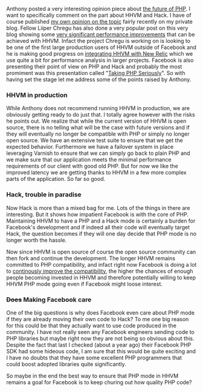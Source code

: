 Anthony posted a very interesting opinion piece about [the future of PHP](http://blog.ircmaxell.com/2014/03/an-opinion-on-future-of-php.html). I want to specifically comment on the part about HHVM and Hack. I have of course published [my own opinion on the topic](http://pooteeweet.org/blog/2259) fairly recently on my private blog. Fellow Liiper Chregu has also done a very popular post on this very blog showing some [very significant performance improvements](http://blog.liip.ch/archive/2013/10/29/hhvm-and-symfony2.html) that can be achieved with HHVM. Infact the project Chregu is working on is looking to be one of the first large production users of HHVM outside of Facebook and he is making good progress on [integrating HHVM with New Relic](https://plus.google.com/106896053552567904087/posts/gu8bswEsQAx) which we use quite a bit for performance analysis in larger projects. Facebook is also presenting their point of view on PHP and Hack and probably the most promiment was this presentation called "[Taking PHP Seriously](https://raw.github.com/strangeloop/.../Adams-TakingPHPSeriously.pdf)". So with having set the stage let me address some of the points raised by Anthony.

### HHVM in production

While Anthony does not recommend running HHVM in production, we are obviously getting ready to do just that. I totally agree however with the risks he points out. We realize that while the current version of HHVM is open source, there is no telling what will be the case with future versions and if they will eventually no longer be compatible with PHP or simply no longer open source. We have an extensive test suite to ensure that we get the expected behavior. Furthermore we have a failover system in place leveraging Varnish to ensure that we can simply go back to plain PHP and we make sure that our application meets the minimal performance requirements of our client with good old PHP. But for now we like the improved latency we are getting thanks to HHVM in a few more complex parts of the application. So far so good.

### Hack, trouble in paradise

Now Hack is more than a mixed bag for me. Lots of the things in there are interesting. But it shows how impatient Facebook is with the core of PHP. Maintaining HHVM to have a PHP and a Hack mode is certainly a burden for Facebook's development and if indeed all their code will eventually target Hack, the question becomes if they will one day decide that PHP mode is no longer worth the hassle.

Now since HHVM is open source of course the open source community can then fork and continue the development. The longer HHVM remains committed to PHP compatibility, and infact right now Facebook is doing a lot to [continously improve the compatibility](http://www.hhvm.com/blog/3611/tracking-parity), the higher the chances of enough people becoming invested in HHVM and therefore potentially willing to keep HHVM PHP mode going even if Facebook might loose interest. 

### ~~Does~~ Making Facebook care

One of the big questions is why does Facebook even care about PHP mode if they are already moving their own code to Hack? To me one big reason for this could be that they actually want to use code produced in the community. I have not really seen any Facebook engineers sending code to PHP libraries but maybe right now they are not being so obvious about this. Despite the fact that last I checked (about a year ago) their Facebook PHP SDK had some hideous code, I am sure that this would be quite exciting and I have no doubts that they have some excellent PHP programmers that could boost adopted libraries quite significantly.

So maybe in the end the best way to ensure that PHP mode in HHVM remains a goal for Facebook is to keep churing out how quality PHP code?
